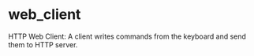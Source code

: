 # web_client
HTTP Web Client: A client writes commands from the keyboard and send them to HTTP server. 
